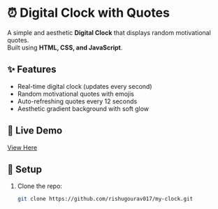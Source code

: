 # ⏰ Digital Clock with Quotes

A simple and aesthetic **Digital Clock** that displays random motivational quotes.  
Built using **HTML, CSS, and JavaScript**.

## ✨ Features
- Real-time digital clock (updates every second)
- Random motivational quotes with emojis
- Auto-refreshing quotes every 12 seconds
- Aesthetic gradient background with soft glow

## 🚀 Live Demo
[View Here](https://rishugourav017.github.io/my-clock/)

## 📂 Setup
1. Clone the repo:
   ```bash
   git clone https://github.com/rishugourav017/my-clock.git
